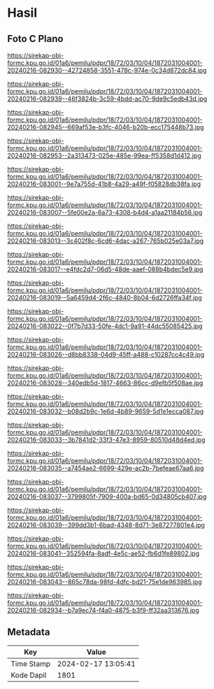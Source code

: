 # Hasil

## Foto C Plano

https://sirekap-obj-formc.kpu.go.id/01a6/pemilu/pdpr/18/72/03/10/04/1872031004001-20240216-082930--42724858-3551-478c-974e-0c34d872dc84.jpg

https://sirekap-obj-formc.kpu.go.id/01a6/pemilu/pdpr/18/72/03/10/04/1872031004001-20240216-082939--46f3824b-3c59-4bdd-ac70-9de9c5edb43d.jpg

https://sirekap-obj-formc.kpu.go.id/01a6/pemilu/pdpr/18/72/03/10/04/1872031004001-20240216-082945--669af53e-b3fc-4046-b20b-ecc175448b73.jpg

https://sirekap-obj-formc.kpu.go.id/01a6/pemilu/pdpr/18/72/03/10/04/1872031004001-20240216-082953--2a313473-025e-485e-99ea-ff5358d1d412.jpg

https://sirekap-obj-formc.kpu.go.id/01a6/pemilu/pdpr/18/72/03/10/04/1872031004001-20240216-083001--9e7a755d-41b8-4a29-a49f-f05828db38fa.jpg

https://sirekap-obj-formc.kpu.go.id/01a6/pemilu/pdpr/18/72/03/10/04/1872031004001-20240216-083007--5fe00e2a-6a73-4308-b4d4-a1aa21184b56.jpg

https://sirekap-obj-formc.kpu.go.id/01a6/pemilu/pdpr/18/72/03/10/04/1872031004001-20240216-083013--3c402f8c-6cd6-4dac-a267-765b025e03a7.jpg

https://sirekap-obj-formc.kpu.go.id/01a6/pemilu/pdpr/18/72/03/10/04/1872031004001-20240216-083017--e4fdc2d7-06d5-48de-aaef-088b4bdec5e9.jpg

https://sirekap-obj-formc.kpu.go.id/01a6/pemilu/pdpr/18/72/03/10/04/1872031004001-20240216-083019--5a6459d4-2f6c-4840-8b04-6d2726ffa34f.jpg

https://sirekap-obj-formc.kpu.go.id/01a6/pemilu/pdpr/18/72/03/10/04/1872031004001-20240216-083022--0f7b7d33-50fe-4dc1-9a91-44dc55085425.jpg

https://sirekap-obj-formc.kpu.go.id/01a6/pemilu/pdpr/18/72/03/10/04/1872031004001-20240216-083026--d8bb8338-04d9-45ff-a488-c10287cc4c49.jpg

https://sirekap-obj-formc.kpu.go.id/01a6/pemilu/pdpr/18/72/03/10/04/1872031004001-20240216-083028--340edb5d-1817-4663-86cc-d9efb5f508ae.jpg

https://sirekap-obj-formc.kpu.go.id/01a6/pemilu/pdpr/18/72/03/10/04/1872031004001-20240216-083032--b08d2b9c-1e6d-4b89-9659-5d1e1ecca087.jpg

https://sirekap-obj-formc.kpu.go.id/01a6/pemilu/pdpr/18/72/03/10/04/1872031004001-20240216-083033--3b7841d2-33f3-47e3-8959-80510d48d4ed.jpg

https://sirekap-obj-formc.kpu.go.id/01a6/pemilu/pdpr/18/72/03/10/04/1872031004001-20240216-083035--a7454ae2-6699-429e-ac2b-7befeae67aa6.jpg

https://sirekap-obj-formc.kpu.go.id/01a6/pemilu/pdpr/18/72/03/10/04/1872031004001-20240216-083037--3799805f-7909-400a-bd65-0d34805cb407.jpg

https://sirekap-obj-formc.kpu.go.id/01a6/pemilu/pdpr/18/72/03/10/04/1872031004001-20240216-083039--399dd3b1-6bad-4348-8d71-3e87277801e4.jpg

https://sirekap-obj-formc.kpu.go.id/01a6/pemilu/pdpr/18/72/03/10/04/1872031004001-20240216-083041--352594fa-8adf-4e5c-ae52-fb6d1fe89802.jpg

https://sirekap-obj-formc.kpu.go.id/01a6/pemilu/pdpr/18/72/03/10/04/1872031004001-20240216-083043--865c78da-98fd-4dfc-bd21-75e1de963985.jpg

https://sirekap-obj-formc.kpu.go.id/01a6/pemilu/pdpr/18/72/03/10/04/1872031004001-20240216-082934--b7a9ec74-f4a0-4875-b3f9-ff32aa313676.jpg


## Metadata

| Key        | Value               |
| ---------- | ------------------- |
| Time Stamp | 2024-02-17 13:05:41 |
| Kode Dapil | 1801                |



